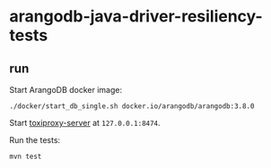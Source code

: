 # arangodb-java-driver-resiliency-tests

## run

Start ArangoDB docker image:
```shell
./docker/start_db_single.sh docker.io/arangodb/arangodb:3.8.0
```

Start [toxiproxy-server](https://github.com/Shopify/toxiproxy) at `127.0.0.1:8474`.

Run the tests:
```shell
mvn test
```
